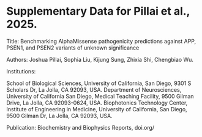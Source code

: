 # Supplementary Data for Pillai et al., 2025.

Title: Benchmarking AlphaMissense pathogenicity predictions against APP, PSEN1, and PSEN2 variants of unknown significance

Authors: Joshua Pillai, Sophia Liu, Kijung Sung, Zhixia Shi, Chengbiao Wu.

Institutions:

School of Biological Sciences, University of California, San Diego, 9301 S Scholars Dr, La Jolla, CA 92093, USA.
Department of Neurosciences, University of California San Diego, Medical Teaching Facility, 9500 Gilman Drive, La Jolla, CA 92093-0624, USA.
Biophotonics Technology Center, Institute of Engineering in Medicine, University of California, San Diego, 9500 Gilman Dr, La Jolla, CA 92093, USA.

Publication: Biochemistry and Biophysics Reports, doi.org/
